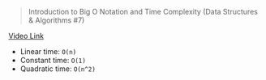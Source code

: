 > Introduction to Big O Notation and Time Complexity (Data Structures & Algorithms #7)

[Video Link](https://www.youtube.com/watch?v=D6xkbGLQesk&list=PLBZBJbE_rGRV8D7XZ08LK6z-4zPoWzu5H&index=7)

- Linear time: `O(n)`
- Constant time: `O(1)`
- Quadratic time: `O(n^2)`
